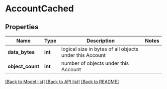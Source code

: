 # AccountCached

## Properties
Name | Type | Description | Notes
------------ | ------------- | ------------- | -------------
**data_bytes** | **int** | logical size in bytes of all objects under this Account | 
**object_count** | **int** | number of objects under this Account | 

[[Back to Model list]](../README.md#documentation-for-models) [[Back to API list]](../README.md#documentation-for-api-endpoints) [[Back to README]](../README.md)

